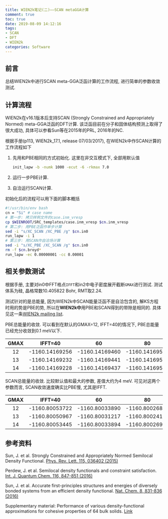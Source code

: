 ```yaml
---
title: WIEN2k笔记(二)——SCAN metaGGA计算
comment: true
toc: true
date: 2019-08-09 14:12:16
tags:
- SCAN
- DFT
- WIEN2k
categories: Software
---
```


## 前言

总结WIEN2k中进行SCAN meta-GGA泛函计算的工作流程, 进行简单的参数收敛测试.
<!--more-->

## 计算流程

WIEN2k在v16.1版本后支持SCAN (Strongly Constrained and Appropriately Normed) meta-GGA泛函的DFT计算. 该泛函目前在分子和固体结构预测上取得了很大成功, 具体可以参看Sun等在2015年的PRL, 2016年的NC.

根据手册(p113, WIEN2k\_17.1, release 07/03/2017), 在WIEN2k中作SCAN计算的工作流程如下

1. 先用和PBE相同的方式初始化. 这里在非交互模式下, 全部用默认值

    ```bash
    init_lapw -b -numk 1000 -ecut -6 -rkmax 7.0
    ```

2. 运行一步PBE计算.
3. 自洽运行SCAN计算.

初始化后的流程可以用下面的脚本概括

```bash
#!/usr/bin/env bash
cn = "Si" # case name
# 第一步: 拷贝样例文件的case.inm_vresp
cp $WIENROOT/SRC_templates/case.inm_vresp $cn.inm_vresp
# 第二步: 用PBE泛函作单步计算
sed -i "s/XC_SCAN /XC_PBE /g" $cn.in0
run_lapw -i 1
# 第三步: 用SCAN作自洽场计算
sed -i "s/XC_PBE /XC_SCAN /g" $cn.in0
rm -f $cn.broyd*
run_lapw -ec 0.00000001 -cc 0.00001
```

## 相关参数测试

根据手册, 主要对in0中FFT格点`IFFT`和in2中电子密度展开截断`GMAX`进行测试. 测试体系为硅, 晶格常数10.405822 Bohr, RMT取2.24.

测试针对的是总能量, 因为WIEN2k中SCAN能量泛函不是自洽包含的, 解KS方程时用的势是PBE的势, 所以在**WIEN2k中**用PBE和SCAN得到的带隙是相同的. 具体见这一条[WIEN2k mailing list](https://www.mail-archive.com/wien@zeus.theochem.tuwien.ac.at/msg17640.html).

PBE总能量的收敛. 可以看到在默认的GMAX=12, IFFT=40的情况下, PBE总能量已经充分收敛到0.1 meV以下.

| GMAX  |    IFFT=40     |       60       |       80       |
| :---: | :------------: | :------------: | :------------: |
|  12   | -1160.14169256 | -1160.14169460 | -1160.14169529 |
|  13   | -1160.14169232 | -1160.14169441 | -1160.14169504 |
|  14   | -1160.14169228 | -1160.14169437 | -1160.14169501 |

SCAN总能量的收敛. 比较默认值和最大的参数, 差值大约为4 meV. 可见对这两个参数而言, SCAN收敛速度确实比PBE慢, 尤其是IFFT.

| GMAX  |    IFFT=40     |       60       |       80       |
| :---: | :------------: | :------------: | :------------: |
|  12   | -1160.80053722 | -1160.80033890 | -1160.80026834 |
|  13   | -1160.80050967 | -1160.80031217 | -1160.80024159 |
|  14   | -1160.80053445 | -1160.80033894 | -1160.80026946 |

## 参考资料

Sun, J. et al. Strongly Constrained and Appropriately Normed Semilocal Density Functional. [Phys. Rev. Lett. 115, 036402 (2015)](http://link.aps.org/doi/10.1103/PhysRevLett.115.036402)

Perdew, J. et al. Semilocal density functionals and constraint satisfaction. [Int. J. Quantum Chem. 116, 847-851 (2016)](https://onlinelibrary.wiley.com/doi/full/10.1002/qua.25100)

Sun, J. et al. Accurate first-principles structures and energies of diversely bonded systems from an efficient density functional. [Nat. Chem. 8, 831-836 (2016)](https://www.nature.com/articles/nchem.2535)

Supplementary material: Performance of various density-functional approximations for cohesive properties of 64 bulk solids. [Link](https://th.fhi-berlin.mpg.de/site/uploads/Publications/suppl-mater-NJP108118-R1.pdf)
